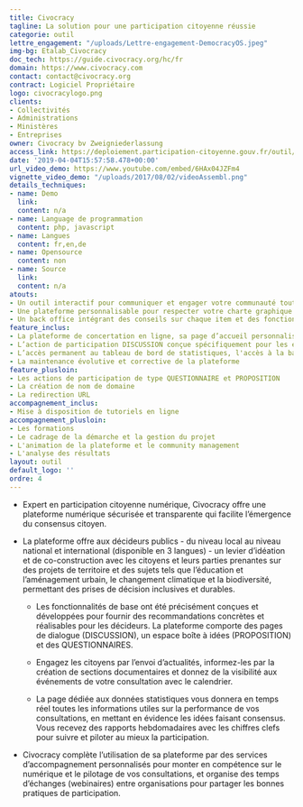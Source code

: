 ```yaml
---
title: Civocracy
tagline: La solution pour une participation citoyenne réussie
categorie: outil
lettre_engagement: "/uploads/Lettre-engagement-DemocracyOS.jpeg"
img-bg: Etalab_Civocracy
doc_tech: https://guide.civocracy.org/hc/fr
domain: https://www.civocracy.com
contact: contact@civocracy.org
contract: Logiciel Propriétaire
logo: civocracylogo.png
clients:
- Collectivités
- Administrations
- Ministères
- Entreprises
owner: Civocracy bv Zweigniederlassung
access_link: https://deploiement.participation-citoyenne.gouv.fr/outil/civocracy
date: '2019-04-04T15:57:58.478+00:00'
url_video_demo: https://www.youtube.com/embed/6HAx04JZFm4
vignette_video_demo: "/uploads/2017/08/02/videoAssembl.png"
details_techniques:
- name: Demo
  link: 
  content: n/a
- name: Language de programmation
  content: php, javascript
- name: Langues
  content: fr,en,de
- name: Opensource
  content: non
- name: Source
  link: 
  content: n/a
atouts:
- Un outil interactif pour communiquer et engager votre communauté tout au long du projet
- Une plateforme personnalisable pour respecter votre charte graphique et l’identité de votre projet participatif
- Un back office intégrant des conseils sur chaque item et des fonctionnalités faciles d’accès pour une participation inclusive.
feature_inclus:
- La plateforme de concertation en ligne, sa page d’accueil personnalisable et son système d’envoi d’actualités et de notifications
- L’action de participation DISCUSSION conçue spécifiquement pour les échanges entre les citoyens et leur gouvernement, pour la co-construction et l’émergence d’un consensus
- L’accès permanent au tableau de bord de statistiques, l'accès à la base de connaissance Civocracy
- La maintenance évolutive et corrective de la plateforme
feature_plusloin:
- Les actions de participation de type QUESTIONNAIRE et PROPOSITION
- La création de nom de domaine
- La redirection URL
accompagnement_inclus:
- Mise à disposition de tutoriels en ligne
accompagnement_plusloin:
- Les formations
- Le cadrage de la démarche et la gestion du projet
- L'animation de la plateforme et le community management
- L'analyse des résultats
layout: outil
default_logo: ''
ordre: 4
---
```


* Expert en participation citoyenne numérique, Civocracy offre une plateforme numérique sécurisée et transparente qui facilite l’émergence du consensus citoyen.

* La plateforme offre aux décideurs publics - du niveau local au niveau national et international (disponible en 3 langues) - un levier d’idéation et de co-construction avec les citoyens et leurs parties prenantes sur des projets de territoire et des sujets tels que l’éducation et l’aménagement urbain, le changement climatique et la biodiversité, permettant des prises de décision inclusives et durables.

    * Les fonctionnalités de base ont été précisément conçues et développées pour fournir des recommandations concrètes et réalisables pour les décideurs. La plateforme comporte des pages de dialogue (DISCUSSION), un espace boîte à idées (PROPOSITION) et des QUESTIONNAIRES. 

    * Engagez les citoyens par l’envoi d’actualités, informez-les par la création de sections documentaires et donnez de la visibilité aux événements de votre consultation avec le calendrier.

    * La page dédiée aux données statistiques vous donnera en temps réel toutes les informations utiles sur la performance de vos consultations, en mettant en évidence les idées faisant consensus. Vous recevez des rapports hebdomadaires avec les chiffres clefs pour suivre et piloter au mieux la participation.

* Civocracy complète l’utilisation de sa plateforme par des services d’accompagnement personnalisés pour monter en compétence sur le numérique et le pilotage de vos consultations, et organise des temps d’échanges (webinaires) entre organisations pour partager les bonnes pratiques de participation.
